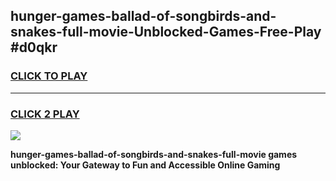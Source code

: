 
## hunger-games-ballad-of-songbirds-and-snakes-full-movie-Unblocked-Games-Free-Play #d0qkr
<h3>
<a href="https://us.freeplayer.one?title=hunger-games-ballad-of-songbirds-and-snakes-full-movie&ref=9M">CLICK TO PLAY</a></h3>
<hr>

<h3>
<a href="https://us.freeplayer.one?title=hunger-games-ballad-of-songbirds-and-snakes-full-movie&ref=9M">CLICK 2 PLAY</a>
  
</h3>

<a href="https://us.freeplayer.one?title=hunger-games-ballad-of-songbirds-and-snakes-full-movie&ref=9M"><img src="https://clearcache.store/games.png"></a>


**hunger-games-ballad-of-songbirds-and-snakes-full-movie games unblocked: Your Gateway to Fun and Accessible Online Gaming**
